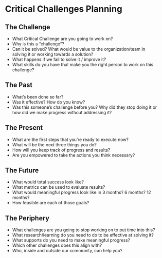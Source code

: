 # Critical Challenges Planning

## The Challenge

* What Critical Challenge are you going to work on?
* Why is this a “challenge”?
* Can it be solved? What would be value to the organization/team in solving it or working towards a solution?
* What happens if we fail to solve it / improve it?
* What skills do you have that make you the right person to work on this challenge?

## The Past

* What’s been done so far?
* Was it effective? How do you know?
* Was this someone’s challenge before you? Why did they stop doing it or how did we make progress without addressing it?

## The Present

* What are the first steps that you’re ready to execute now?
* What will be the next three things you do?
* How will you keep track of progress and results?
* Are you empowered to take the actions you think necessary?

## The Future

* What would total success look like?
* What metrics can be used to evaluate results?
* What would meaningful progress look like in 3 months? 6 months? 12 months?
* How feasible are each of those goals?

## The Periphery

* What challenges are you going to stop working on to put time into this?
* What research/learning do you need to do to be effective at solving it?
* What supports do you need to make meaningful progress?
* Which other challenges does this align with?
* Who, inside and outside our community, can help you?
